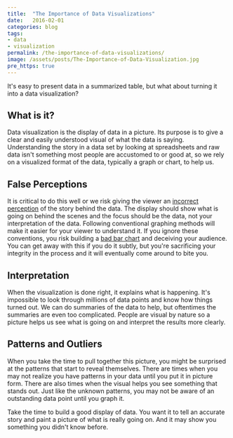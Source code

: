 ```yaml
---
title:  "The Importance of Data Visualizations"
date:   2016-02-01
categories: blog
tags:
- data
- visualization
permalink: /the-importance-of-data-visualizations/
image: /assets/posts/The-Importance-of-Data-Visualization.jpg
pre_https: true
---
```

It's easy to present data in a summarized table, but what about turning it into a data visualization?
<!--more-->

## What is it?

Data visualization is the display of data in a picture. Its purpose is to give a clear and easily understood visual of what the data is saying. Understanding the story in a data set by looking at spreadsheets and raw data isn't something most people are accustomed to or good at, so we rely on a visualized format of the data, typically a graph or chart,  to help us.

## False Perceptions 

It is critical to do this well or we risk giving the viewer an [incorrect perception](http://data.heapanalytics.com/how-to-lie-with-data-visualization/) of the story behind the data. The display should show what is going on behind the scenes and the focus should be the data, not your interpretation of the data. Following conventional graphing methods will make it easier for your viewer to understand it. If you ignore these conventions, you risk building a [bad bar chart](http://joebuhlig.com/bad-bar-charts/) and deceiving your audience. You can get away with this if you do it subtly, but you're sacrificing your integrity in the process and it will eventually come around to bite you.

## Interpretation

When the visualization is done right, it explains what is happening. It's impossible to look through millions of data points and know how things turned out. We can do summaries of the data to help, but oftentimes the summaries are even too complicated. People are visual by nature so a picture helps us see what is going on and interpret the results more clearly.

## Patterns and Outliers

When you take the time to pull together this picture, you might be surprised at the patterns that start to reveal themselves. There are times when you may not realize you have patterns in your data until you put it in picture form. There are also times when the visual helps you see something that stands out. Just like the unknown patterns, you may not be aware of an outstanding data point until you graph it. 

Take the time to build a good display of data. You want it to tell an accurate story and paint a picture of what is really going on. And it may show you something you didn't know before.
